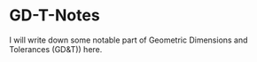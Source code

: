 # GD-T-Notes
I will write down some notable part of Geometric Dimensions and Tolerances (GD&amp;T)) here.
